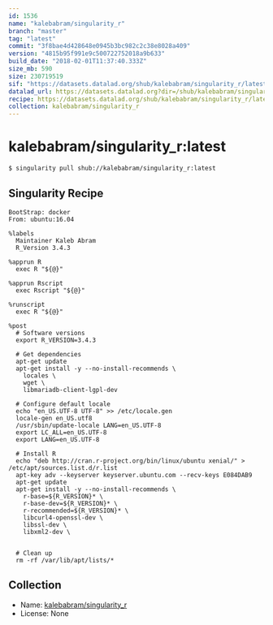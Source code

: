 ```yaml
---
id: 1536
name: "kalebabram/singularity_r"
branch: "master"
tag: "latest"
commit: "3f8bae4d428648e0945b3bc982c2c38e8028a409"
version: "4815b95f991e9c500722752018a9b633"
build_date: "2018-02-01T11:37:40.333Z"
size_mb: 590
size: 230719519
sif: "https://datasets.datalad.org/shub/kalebabram/singularity_r/latest/2018-02-01-3f8bae4d-4815b95f/4815b95f991e9c500722752018a9b633.simg"
datalad_url: https://datasets.datalad.org?dir=/shub/kalebabram/singularity_r/latest/2018-02-01-3f8bae4d-4815b95f/
recipe: https://datasets.datalad.org/shub/kalebabram/singularity_r/latest/2018-02-01-3f8bae4d-4815b95f/Singularity
collection: kalebabram/singularity_r
---
```


# kalebabram/singularity_r:latest

```bash
$ singularity pull shub://kalebabram/singularity_r:latest
```

## Singularity Recipe

```singularity
BootStrap: docker
From: ubuntu:16.04

%labels
  Maintainer Kaleb Abram 
  R_Version 3.4.3

%apprun R
  exec R "${@}"

%apprun Rscript
  exec Rscript "${@}"

%runscript
  exec R "${@}"

%post
  # Software versions
  export R_VERSION=3.4.3

  # Get dependencies
  apt-get update
  apt-get install -y --no-install-recommends \
    locales \
    wget \
    libmariadb-client-lgpl-dev

  # Configure default locale
  echo "en_US.UTF-8 UTF-8" >> /etc/locale.gen
  locale-gen en_US.utf8
  /usr/sbin/update-locale LANG=en_US.UTF-8
  export LC_ALL=en_US.UTF-8
  export LANG=en_US.UTF-8

  # Install R
  echo "deb http://cran.r-project.org/bin/linux/ubuntu xenial/" > /etc/apt/sources.list.d/r.list
  apt-key adv --keyserver keyserver.ubuntu.com --recv-keys E084DAB9
  apt-get update
  apt-get install -y --no-install-recommends \
    r-base=${R_VERSION}* \
    r-base-dev=${R_VERSION}* \
    r-recommended=${R_VERSION}* \
    libcurl4-openssl-dev \
    libssl-dev \
    libxml2-dev \


  # Clean up
  rm -rf /var/lib/apt/lists/*
```

## Collection

 - Name: [kalebabram/singularity_r](https://github.com/kalebabram/singularity_r)
 - License: None

